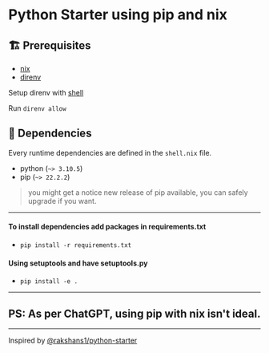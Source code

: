 # Python Starter using pip and nix

## 🏗️ Prerequisites

- [nix](https://nix.dev/tutorials/install-nix)
- [direnv](https://direnv.net/docs/installation.html)

Setup direnv with [shell](https://direnv.net/docs/hook.html)

Run `direnv allow`

## 🚧 Dependencies

Every runtime dependencies are defined in the `shell.nix` file.

- python (`~> 3.10.5`)
- pip (`~> 22.2.2`)

> you might get a notice new release of pip available, you can safely upgrade if you want.

---

#### To install dependencies add packages in requirements.txt

- `pip install -r requirements.txt`

#### Using setuptools and have setuptools.py

- `pip install -e .`

---

## PS: As per ChatGPT, using pip with nix isn't ideal.

---

Inspired by [@rakshans1/python-starter](github.com/rakshans1/python-starter)
